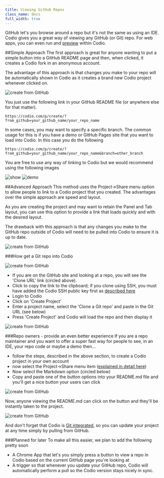 ```yaml
---
title: Viewing GitHub Repos
class_name: docs
full_width: true
---
```


GitHub let's you browse around a repo but it's not the same as using an IDE. Codio gives you a great way of viewing any GitHub (or Git) repo. For web apps, you can even run and [preview](/docs/inline-preview) within Codio.

##Simple Approach
The first approach is great for anyone wanting to put a simple button into a GitHub README page and then, when clicked, it creates a Codio fork in an anonymous account. 

The advantage of this approach is that changes you make to your repo will be automatically shown in Codio as it creates a brand new Codio project whenever clicked on.

![create from GitHub](/img/docs/github-readme.png)

You just use the following link in your GitHub README file (or anywhere else for that matter).

`https://codio.com/p/create/?from_github=your_github_name/your_repo_name`

In some cases, you may want to specify a specific branch. The common usage for this is if you have a demo or GitHub Pages site that you want to load into Codio. In this case you do the following 

`https://codio.com/p/create/?from_github=your_github_name/your_repo_name&branch=other_branch`

You are free to use any way of linking to Codio but we would recommend using the following images

![show](https://codio-public.s3.amazonaws.com/sharing/open-in-ide.png)
![demo](https://codio-public.s3.amazonaws.com/sharing/demo-in-ide.png)


##Advanced Approach
This method uses the Project->Share menu option to allow people to link to a Codio project that you created. The advantages over the simple approach are speed and layout. 

As you are creating the project and may want to retain the Panel and Tab layout, you can use this option to provide a link that loads quickly and with the desired layout.

The drawback with this approach is that any changes you make to the GitHub repo outside of Codio will need to be pulled into Codio to ensure it is up to date.

![create from GitHub](/img/docs/panel-overview.png)


###How get a Git repo into Codio

![create from GitHub](/img/docs/github-clone-url.png)

- If you are on the GitHub site and looking at a repo, you will see the 'Clone URL' link (circled above).
- Click to copy the link to the clipboard; if you clone using SSH, you must have added the Codio SSH public key first as [described here](/docs/settings-prefs/account-settings/public-key/)
- Login to Codio
- Click on 'Create Project'
- Enter a project name, select the 'Clone a Git repo' and paste in the Git URL (see below)
- Press 'Create Project' and Codio will load the repo and then display it

![create from GitHub](/img/docs/github-create.png)

###Repo owners - provide an even better experience
If you are a repo maintainer and you want to offer a super fast way for people to see, in an IDE, your repo code or maybe a demo then...

- follow the steps, described in the above section, to create a Codio project in your own account
- now select the Project->Share menu item ([explained in detail here](/docs/sharing))
- Now select the Markdown option (circled below)
- Copy and paste one of the button options into your README.md file and you'll get a nice button your users can click

![create from GitHub](/img/docs/github-share.png)

Now, anyone viewing the README.md can click on the button and they'll be instantly taken to the project.

![create from GitHub](/img/docs/github-readme.png)


And don't forget that Codio is [Git integrated](/docs/git), so you can update your project at any time simply by pulling from GitHub.

###Planned for later
To make all this easier, we plan to add the following pretty soon

- A Chrome App that let's you simply press a button to view a repo in Codio based on the current GitHub page you're looking at
- A trigger so that whenever you update your GitHub repo, Codio will automatically perform a pull so the Codio version stays nicely in sync.